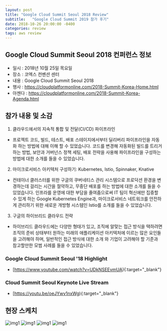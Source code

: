 ```yaml
---
layout: post
title: "Google Cloud Summit Seoul 2018 Review"
subtitle:   "Google Cloud Summit 2019 참가 후기"
date: 2018-10-26 20:00:00 -0400
categories: review
tags: aws review
---
```

<!-- header-img: "/img/aws-logo.png" -->
## Google Cloud Summit Seoul 2018 컨퍼런스 정보
- 일시 : 2018년 10월 25일 목요일 
- 장소 : 코엑스 컨벤션 센터
- 내용 : Google Cloud Summit Seoul 2018
- 행사 : https://cloudplatformonline.com/2018-Summit-Korea-Home.html
- 아젠다 : https://cloudplatformonline.com/2018-Summit-Korea-Agenda.html

 
## 참가 내용 및 소감
1. 클라우드에서의 지속적 통합 및 전달(CI/CD) 파이프라인
- 프로젝트 코드, 빌드, 테스트, 배포 스테이지에서부터 딜리버리 파이프라인을 자동화 하는 방법에 대해 이해 할 수 있었습니다.
  코드를 변경해 자동화된 빌드를 트리거 하는 방법, 보안과 거버넌스 정책 세팅, 배포 전략을 사용해 파이프라인을 구성하는 방법에 대한 소개를 들을 수 있었습니다.

2. 마이크로서비스 아키텍처 구성하기: Kubernetes, Istio, Spinnaker, Knative
- 컨테이너 클러스터를 위한 구글의 쿠버네티스 관리 시스템으로 프로덕션 환경을 변경하는데 걸리는 시간을 절약하고, 무중단 배포를 하는 방법에 대한 소개를 들을 수 있었습니다.
  인프라를 운영에 대한 부담을 줄여줌으로써 IT 팀이 혁신에만 집중할 수 있게 하는 Google Kubernetes Engine과, 마이크로서비스 네트워크를 안전하게 관리하기 위한 새로운 개방형 시스템인 Istio를 소개를 들을 수 있었습니다.

3. 구글의 하이브리드 클라우드 전략
- 하이브리드 클라우드에는 다양한 형태가 있고, 조직에 알맞는 접근 방식을 택하려면 조직의 준비 상태부터 원하는 미래의 애플리케이션 아키텍처에 이르는 많은 요인들을 고려해야 하며, 일반적인 접근 방식에 대한 소개 와 기업이 고려해야 할 기준과 참고할만한 모범 사례를 들을 수 있었습니다.

### Google Cloud Summit Seoul '18 Highlight
- [https://www.youtube.com/watch?v=UDkNSEEvmUA){:target="_blank"}

### Cloud Summit Seoul Keynote Live Stream
- [https://youtu.be/oeJYwv1nxWg){:target="_blank"}


## 현장 스케치

![img1](/assets/img/post/googlecloud/img1.png)
![img1](/assets/img/post/googlecloud/img2.png)
![img1](/assets/img/post/googlecloud/img3.png)
![img1](/assets/img/post/googlecloud/img4.png)